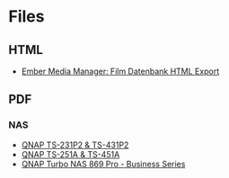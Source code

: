 # Files

## HTML

- [Ember Media Manager: Film Datenbank HTML Export](https://danielbieli.github.io/multimedia/ember-media-export)

## PDF

### NAS

- [QNAP TS-231P2 & TS-431P2](https://github.com/danielbieli/multimedia/blob/master/docs/hardware/nas/QNAP%20TS-231P2%20%26%20TS-431P2%20-%20Manual.pdf)
- [QNAP TS-251A & TS-451A](https://github.com/danielbieli/multimedia/blob/master/docs/hardware/nas/QNAP%20TS-251A%20%26%20TS-451A.pdf)
- [QNAP Turbo NAS 869 Pro - Business Series](https://github.com/danielbieli/multimedia/blob/master/docs/hardware/nas/QNAP%20Turbo%20NAS%20869%20Pro%20-%20Business%20Series.pdf)      
